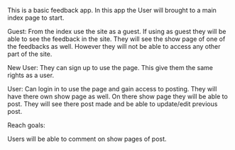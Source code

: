 This is a basic feedback app. In this app the User will brought to a main index page to start.

Guest:
From the index use the site as a guest. If using as guest they will be able to see the feedback in the site.
They will see the show page of one of the feedbacks as well. However they will not be able to access any other part of the site.

New User:
They can sign up to use the page. This give them the same rights as a user.

User:
Can login in to use the page and gain access to posting. They will have there own show page as well. On there show page they will be able to post.
They will see there post made and be able to update/edit previous post.

Reach goals:

Users will be able to comment on show pages of post.
